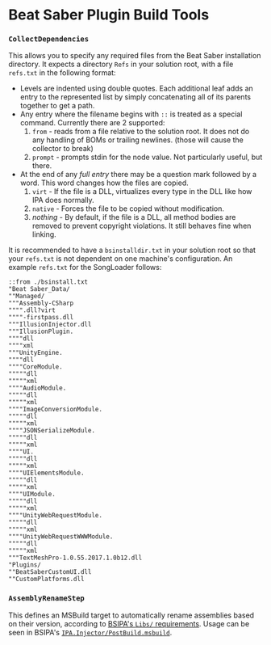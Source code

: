 # Beat Saber Plugin Build Tools
### `CollectDependencies`

This allows you to specify any required files from the Beat Saber installation directory. 
It expects a directory `Refs` in your solution root, with a file `refs.txt` in the following format:

- Levels are indented using double quotes. Each additional leaf adds an entry to the represented list by simply concatenating all of its parents together to get a path.
- Any entry where the filename begins with `::` is treated as a special command. Currently there are 2 supported:
  1. `from` - reads from a file relative to the solution root. It does not do any handling of BOMs or trailing newlines. (those will cause the collector to break)
  2. `prompt` - prompts stdin for the node value. Not particularly useful, but there.
- At the end of any *full entry* there may be a question mark followed by a word. This word changes how the files are copied.
  1. `virt` - If the file is a DLL, virtualizes every type in the DLL like how IPA does normally.
  2. `native` - Forces the file to be copied without modification.
  3. *nothing* - By default, if the file is a DLL, all method bodies are removed to prevent copyright violations. It still behaves fine when linking.

It is recommended to have a `bsinstalldir.txt` in your solution root so that your `refs.txt` is not dependent on one machine's configuration.
An example `refs.txt` for the SongLoader follows:
```
::from ./bsinstall.txt
"Beat Saber_Data/
""Managed/
"""Assembly-CSharp
"""".dll?virt
""""-firstpass.dll
"""IllusionInjector.dll
"""IllusionPlugin.
""""dll
""""xml
"""UnityEngine.
""""dll
""""CoreModule.
"""""dll
"""""xml
""""AudioModule.
"""""dll
"""""xml
""""ImageConversionModule.
"""""dll
"""""xml
""""JSONSerializeModule.
"""""dll
"""""xml
""""UI.
"""""dll
"""""xml
""""UIElementsModule.
"""""dll
"""""xml
""""UIModule.
"""""dll
"""""xml
""""UnityWebRequestModule.
"""""dll
"""""xml
""""UnityWebRequestWWWModule.
"""""dll
"""""xml
"""TextMeshPro-1.0.55.2017.1.0b12.dll
"Plugins/
""BeatSaberCustomUI.dll
""CustomPlatforms.dll
```

### `AssemblyRenameStep`

This defines an MSBuild target to automatically rename assemblies based on their version, according to [BSIPA's `Libs/` requirements](https://github.com/nike4613/BeatSaber-IPA-Reloaded/wiki/Developing#additional-libraries).
Usage can be seen in BSIPA's [`IPA.Injector/PostBuild.msbuild`](https://github.com/nike4613/BeatSaber-IPA-Reloaded/blob/master/IPA.Injector/PostBuild.msbuild).
